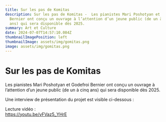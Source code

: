 ```yaml
---
title: Sur les pas de Komitas
description: Sur les pas de Komitas -  Les pianistes Mari Poshotyan et Godefroi
  Bernier ont conçu un ouvrage à l’attention d’un jeune public (de un à cinq
  ans) qui sera disponible dès 2025.
summary: Art et Culture
date: 2024-07-07T14:57:10.084Z
thumbnailImagePosition: left
thumbnailImage: assets/img/gomitas.png
image: assets/img/gomitas.png
---
```

<!--StartFragment-->

# Sur les pas de Komitas



Les pianistes Mari Poshotyan et Godefroi Bernier ont conçu un ouvrage à l’attention d’un jeune public (de un à cinq ans) qui sera disponible dès 2025.

Une interview de présentation du projet est visible ci-dessous :

Lecture vidéo :\
https://youtu.be/vFVaz5_YHrE